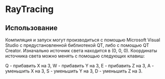 # RayTracing

Использование
-------------
Компиляция и запуск могут производиться с помощью Microsoft Visual Studio с предустановленной библиотекой QT, либо с помощью QT Creator.
Изначально источник света находится в (0, 0, 0). Координаты источника света можно менять с помощью следующих клавиш:

Q - прибавить X на 3, W - прибавить Y на 3, E - прибавить Z на 3,
A - уменьшить X на 3, S - уменьшить Y на 3, D - уменьшить Z на 3.
